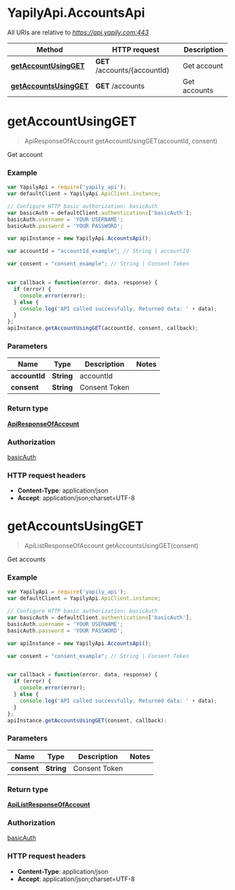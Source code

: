 # YapilyApi.AccountsApi

All URIs are relative to *https://api.yapily.com:443*

Method | HTTP request | Description
------------- | ------------- | -------------
[**getAccountUsingGET**](AccountsApi.md#getAccountUsingGET) | **GET** /accounts/{accountId} | Get account
[**getAccountsUsingGET**](AccountsApi.md#getAccountsUsingGET) | **GET** /accounts | Get accounts


<a name="getAccountUsingGET"></a>
# **getAccountUsingGET**
> ApiResponseOfAccount getAccountUsingGET(accountId, consent)

Get account

### Example
```javascript
var YapilyApi = require('yapily_api');
var defaultClient = YapilyApi.ApiClient.instance;

// Configure HTTP basic authorization: basicAuth
var basicAuth = defaultClient.authentications['basicAuth'];
basicAuth.username = 'YOUR USERNAME';
basicAuth.password = 'YOUR PASSWORD';

var apiInstance = new YapilyApi.AccountsApi();

var accountId = "accountId_example"; // String | accountId

var consent = "consent_example"; // String | Consent Token


var callback = function(error, data, response) {
  if (error) {
    console.error(error);
  } else {
    console.log('API called successfully. Returned data: ' + data);
  }
};
apiInstance.getAccountUsingGET(accountId, consent, callback);
```

### Parameters

Name | Type | Description  | Notes
------------- | ------------- | ------------- | -------------
 **accountId** | **String**| accountId | 
 **consent** | **String**| Consent Token | 

### Return type

[**ApiResponseOfAccount**](ApiResponseOfAccount.md)

### Authorization

[basicAuth](../README.md#basicAuth)

### HTTP request headers

 - **Content-Type**: application/json
 - **Accept**: application/json;charset=UTF-8

<a name="getAccountsUsingGET"></a>
# **getAccountsUsingGET**
> ApiListResponseOfAccount getAccountsUsingGET(consent)

Get accounts

### Example
```javascript
var YapilyApi = require('yapily_api');
var defaultClient = YapilyApi.ApiClient.instance;

// Configure HTTP basic authorization: basicAuth
var basicAuth = defaultClient.authentications['basicAuth'];
basicAuth.username = 'YOUR USERNAME';
basicAuth.password = 'YOUR PASSWORD';

var apiInstance = new YapilyApi.AccountsApi();

var consent = "consent_example"; // String | Consent Token


var callback = function(error, data, response) {
  if (error) {
    console.error(error);
  } else {
    console.log('API called successfully. Returned data: ' + data);
  }
};
apiInstance.getAccountsUsingGET(consent, callback);
```

### Parameters

Name | Type | Description  | Notes
------------- | ------------- | ------------- | -------------
 **consent** | **String**| Consent Token | 

### Return type

[**ApiListResponseOfAccount**](ApiListResponseOfAccount.md)

### Authorization

[basicAuth](../README.md#basicAuth)

### HTTP request headers

 - **Content-Type**: application/json
 - **Accept**: application/json;charset=UTF-8

